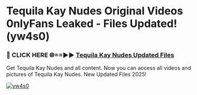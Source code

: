 # Tequila Kay Nudes Original Videos 0nlyFans Leaked - Files Updated! (yw4s0)

<h3>🔴 CLICK HERE 🌐==►► <a href="https://tinyurl.com/y5r63du9" rel="nofollow">Tequila Kay Nudes Updated Files</a></h3>

Get Tequila Kay Nudes and all content. Now you can access all videos and pictures of Tequila Kay Nudes. New Updated Files 2025!

[![yw4s0](https://i.imgur.com/UVo9nyh.gif)](https://tinyurl.com/y5r63du9)